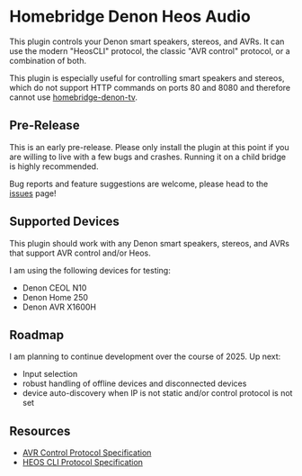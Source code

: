 # Homebridge Denon Heos Audio

This plugin controls your Denon smart speakers, stereos, and AVRs. It can use the modern "HeosCLI" protocol, the classic "AVR control" protocol, or a combination of both.

This plugin is especially useful for controlling smart speakers and stereos, which do not support HTTP commands on ports 80 and 8080 and therefore cannot use [homebridge-denon-tv](https://github.com/grzegorz914/homebridge-denon-tv).

## Pre-Release

This is an early pre-release. Please only install the plugin at this point if you are willing to live with a few bugs and crashes. Running it on a child bridge is highly recommended.

Bug reports and feature suggestions are welcome, please head to the [issues](https://github.com/hov3rcraft/homebridge-denon-heos-audio/issues) page!

## Supported Devices

This plugin should work with any Denon smart speakers, stereos, and AVRs that support AVR control and/or Heos.

I am using the following devices for testing:

- Denon CEOL N10
- Denon Home 250
- Denon AVR X1600H

## Roadmap

I am planning to continue development over the course of 2025. Up next:

- Input selection
- robust handling of offline devices and disconnected devices
- device auto-discovery when IP is not static and/or control protocol is not set

## Resources

- [AVR Control Protocol Specification](https://assets.denon.com/documentmaster/uk/avr1713_avr1613_protocol_v860.pdf)
- [HEOS CLI Protocol Specification](https://rn.dmglobal.com/usmodel/HEOS_CLI_ProtocolSpecification-Version-1.17.pdf)
